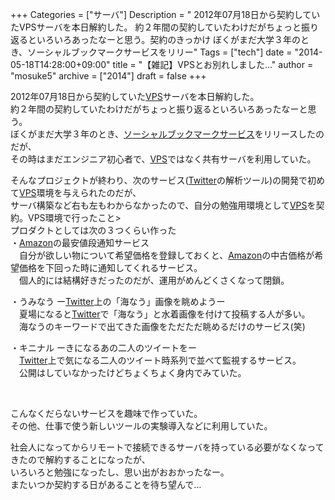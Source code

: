+++
Categories = ["サーバ"]
Description = " 2012年07月18日から契約していたVPSサーバを本日解約した。 約２年間の契約していたわけだがちょっと振り返るといろいろあったなーと思う。契約のきっかけ ぼくがまだ大学３年のとき、ソーシャルブックマークサービスをリリー"
Tags = ["tech"]
date = "2014-05-18T14:28:00+09:00"
title = "【雑記】VPSとお別れしました…"
author = "mosuke5"
archive = ["2014"]
draft = false
+++

<body>
<p>2012年07月18日から契約していた<a class="keyword" href="http://d.hatena.ne.jp/keyword/VPS">VPS</a>サーバを本日解約した。<br>
約２年間の契約していたわけだがちょっと振り返るといろいろあったなーと思う。<br>
ぼくがまだ大学３年のとき、<a class="keyword" href="http://d.hatena.ne.jp/keyword/%A5%BD%A1%BC%A5%B7%A5%E3%A5%EB%A5%D6%A5%C3%A5%AF%A5%DE%A1%BC%A5%AF%A5%B5%A1%BC%A5%D3%A5%B9">ソーシャルブックマークサービス</a>をリリースしたのだが、<br>
その時はまだエンジニア初心者で、<a class="keyword" href="http://d.hatena.ne.jp/keyword/VPS">VPS</a>ではなく共有サーバを利用していた。</p>
<p>そんなプロジェクトが終わり、次のサービス(<a class="keyword" href="http://d.hatena.ne.jp/keyword/Twitter">Twitter</a>の解析ツール)の開発で初めて<a class="keyword" href="http://d.hatena.ne.jp/keyword/VPS">VPS</a>環境を与えられたのだが、<br>
サーバ構築など右も左もわからなかったので、自分の勉強用環境として<a class="keyword" href="http://d.hatena.ne.jp/keyword/VPS">VPS</a>を契約。VPS環境で行ったこと&gt;<br>
プロダクトとしては次の３つくらい作った<br>
・<a class="keyword" href="http://d.hatena.ne.jp/keyword/Amazon">Amazon</a>の最安値段通知サービス<br>
　自分が欲しい物について希望価格を登録しておくと、<a class="keyword" href="http://d.hatena.ne.jp/keyword/Amazon">Amazon</a>の中古価格が希望価格を下回った時に通知してくれるサービス。<br>
　個人的には結構好きだったのだが、運用がめんどくさくなって閉鎖。</p>
<p>・うみなう ー<a class="keyword" href="http://d.hatena.ne.jp/keyword/Twitter">Twitter</a>上の「海なう」画像を眺めようー<br>
　夏場になると<a class="keyword" href="http://d.hatena.ne.jp/keyword/Twitter">Twitter</a>で「海なう」と水着画像を付けて投稿する人が多い。<br>
　海なうのキーワードで出てきた画像をただただ眺めるだけのサービス(笑)</p>
<p>・キニナル ーきになるあの二人のツイートをー<br>
　<a class="keyword" href="http://d.hatena.ne.jp/keyword/Twitter">Twitter</a>上で気になる二人のツイート時系列で並べて監視するサービス。<br>
　公開はしていなかったけどちょくちょく身内でみていた。</p>
<br>
<p>こんなくだらないサービスを趣味で作っていた。<br>
その他、仕事で使う新しいツールの実験導入などに利用していた。</p>
<p>社会人になってからリモートで接続できるサーバを持っている必要がなくなってきたので解約することになったが、<br>
いろいろと勉強になったし、思い出がおおかったなー。<br>
またいつか契約する日があることを待ち望んで…</p>
</body>
